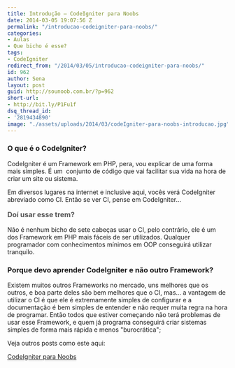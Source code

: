 ```yaml
---
title: Introdução – CodeIgniter para Noobs
date: 2014-03-05 19:07:56 Z
permalink: "/introducao-codeigniter-para-noobs/"
categories:
- Aulas
- Que bicho é esse?
tags:
- CodeIgniter
redirect_from: "/2014/03/05/introducao-codeigniter-para-noobs/"
id: 962
author: Sena
layout: post
guid: http://sounoob.com.br/?p=962
short-url:
- http://bit.ly/P1Fu1f
dsq_thread_id:
- '2819434890'
image: "./assets/uploads/2014/03/codeIgniter-para-noobs-introducao.jpg"
---
```


### O que é o CodeIgniter?

CodeIgniter é um Framework em PHP, pera, vou explicar de uma forma mais simples. É um  conjunto de código que vai facilitar sua vida na hora de criar um site ou sistema.

Em diversos lugares na internet e inclusive aqui, vocês verá CodeIgniter abreviado como CI. Então se ver CI, pense em CodeIgniter…<!--more-->

<span style="color: #555555; font-size: 16px; font-weight: bold; line-height: 24px;">Doí usar esse trem?<br /> </span>

Não é nenhum bicho de sete cabeças usar o CI, pelo contrário, ele é um dos Framework em PHP mais fáceis de ser utilizados. Qualquer programador com conhecimentos mínimos em OOP conseguirá utilizar tranquilo.

### Porque devo aprender CodeIgniter e não outro Framework?

Existem muitos outros Frameworks no mercado, uns melhores que os outros, e boa parte deles são bem melhores que o CI, mas… a vantagem de utilizar o CI é que ele é extremamente simples de configurar e a documentação é bem simples de entender e não requer muita regra na hora de programar. Então todos que estiver começando não terá problemas de usar esse Framework, e quem já programa conseguirá criar sistemas simples de forma mais rápida e menos "burocrática";

Veja outros posts como este aqui:
  
[CodeIgniter para Noobs](./codeigniter-para-noobs/ "CodeIgniter para Noobs")